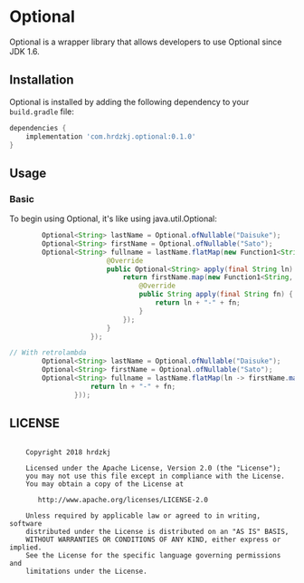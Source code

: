# Optional

Optional is a wrapper library that allows developers to use Optional since JDK 1.6.


## Installation

Optional is installed by adding the following dependency to your `build.gradle` file:

```groovy
dependencies {
    implementation 'com.hrdzkj.optional:0.1.0'
}
```

## Usage

### Basic

To begin using Optional, it's like using java.util.Optional:


```java
        Optional<String> lastName = Optional.ofNullable("Daisuke");
        Optional<String> firstName = Optional.ofNullable("Sato");
        Optional<String> fullname = lastName.flatMap(new Function1<String, Optional<String>>() {
                        @Override
                        public Optional<String> apply(final String ln) {
                            return firstName.map(new Function1<String, String>() {
                                @Override
                                public String apply(final String fn) {
                                    return ln + "-" + fn;
                                }
                            });
                        }
                    });

// With retrolambda
        Optional<String> lastName = Optional.ofNullable("Daisuke");
        Optional<String> firstName = Optional.ofNullable("Sato");
        Optional<String> fullname = lastName.flatMap(ln -> firstName.map(fn -> {
                    return ln + "-" + fn;
                }));

```

## LICENSE
```

    Copyright 2018 hrdzkj

    Licensed under the Apache License, Version 2.0 (the "License");
    you may not use this file except in compliance with the License.
    You may obtain a copy of the License at

       http://www.apache.org/licenses/LICENSE-2.0

    Unless required by applicable law or agreed to in writing, software
    distributed under the License is distributed on an "AS IS" BASIS,
    WITHOUT WARRANTIES OR CONDITIONS OF ANY KIND, either express or implied.
    See the License for the specific language governing permissions and
    limitations under the License.

```

